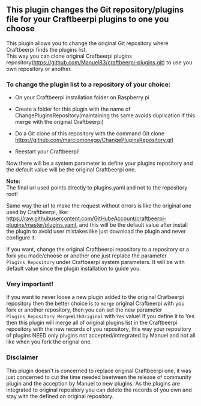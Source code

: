 ## **This plugin changes the Git repository/plugins file for your Craftbeerpi plugins to one you choose**

This plugin allows you to change the original Git repository where Craftbeerpi finds the plugins list.   
This way you can clone original Crafbeerpi plugins repository(https://github.com/Manuel83/craftbeerpi-plugins.git) to use you own repository or another.

### **To change the plugin list to a repository of your choice:**

* On your Craftbeerpi installation folder on Raspberry pi 

* Create a folder for this plugin with the name of ChangePluginsRepository(maintaining ths same avoids duplication if this merge with the original Craftbeerpi)

* Do a Git clone of this repository with the command Git clone https://github.com/marciomonego/ChangePluginsRepository.git

* Reestart your Craftbeerpi!

Now there will be a system parameter to define your plugins repository and the default value will be the original Craftbeerpi one.   

**Note:**   
The final url used points directly to plugins.yaml and not to the repository root!    

Same way the url to make the request without errors is like the original one used by Craftbeerpi, like:
https://raw.githubusercontent.com/GitHubeAccount/craftbeerpi-plugins/master/plugins.yaml, and this will be the default value after install the plugin to avoid user mistakes like just download the plugin and never configure it.

If you want, change the original Craftbeerpi repository to a repository or a fork you made/choose or another one just replace the parameter `Plugins_Repository` under Craftbeerpi system parameters.
It will be with default value since the plugin installation to guide you.

### **Very important!**

If you want to never loose a new plugin added to the original Crafbeerpi repository then the better choice is to `merge` original Crafbeerpi with you fork or another repository, then you can set the new parameter `Plugins_Repository_MergeWithOriginal` with `Yes` value!
If you define it to Yes then this plugin will merge all of original plugins list in the Craftbeerpi repository with the new records of you repository, this way your repository of plugins NEED only plugins not accepted/intregrated by Manuel and not all like when you fork the orignal one.

### **Disclaimer**

This plugin doesn't is concerned to replace original Craftbeerpi one, it was just concerned to cut the time needed beetween the release of community plugin and the acception by Manuel to new plugins.
As the plugins are integrated to original repository you can delete the records of you own and stay with the defined on original repository.
